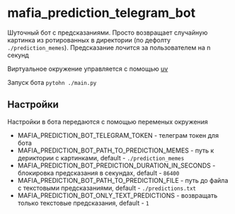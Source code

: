 # mafia_prediction_telegram_bot

Шуточный бот с предсказаниями. Просто возвращает случайную картинка из ротированных 
в директории (по дефолту `./prediction_memes`). Предсказание лочится за пользователем на n
секунд

Виртуальное окружение управляется с помощью [uv](https://docs.astral.sh/uv/#installation)

Запуск бота `pytohn ./main.py`

## Настройки

Настройки в бота передаются с помощью переменых окружения

- MAFIA_PREDICTION_BOT_TELEGRAM_TOKEN - телеграм токен для бота
- MAFIA_PREDICTION_BOT_PATH_TO_PREDICTION_MEMES - путь к дериктории с картинками, default - `./prediction_memes`
- MAFIA_PREDICTION_BOT_PREDICTION_DURATION_IN_SECONDS - блокировка предсказания в секундах, default - `86400`
- MAFIA_PREDICTION_BOT_PATH_TO_PREDICTION_FILE - путь до файла с текстовыми предсказаниями, default - `./predictions.txt`
- MAFIA_PREDICTION_BOT_ONLY_TEXT_PREDICTIONS - возвращать только текстовые предсказания, default - `1`